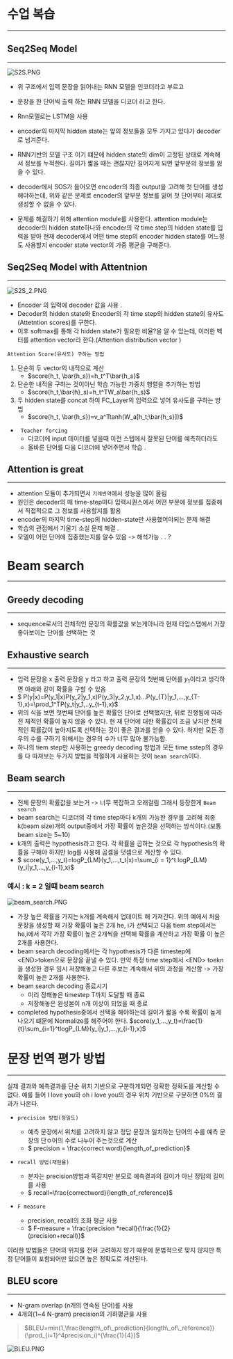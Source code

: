 
# 수업 복습
---

## Seq2Seq Model
---
![S2S.PNG](S2S.PNG)

- 위 구조에서 입력 문장을 읽어내는 RNN  모델을 인코더라고 부르고
- 문장을 한 단어씩 출력 하는 RNN 모델을 디코더 라고 한다.
- Rnn모델로는 LSTM을 사용
- encoder의 마지막 hidden state는 앞의 정보들을 모두 가지고 있다가 decoder로 넘겨준다.

- RNN기반의 모델 구조 이기 떄문에 hidden state의 dim이 고정된 상태로 계속해서 정보를 누적한다. 길이가 짧을 때는 괜찮지만 길어지게 되면 앞부분의 정보를 잃을 수 있다.
- decoder에서 SOS가 들어오면 encoder의 최종 output을 고려해 첫 단어를 생성해야하는데, 위와 같은 문제로 encoder의 앞부분 정보를 잃어 첫 단어부터 제대로 생성할 수 없을 수 있다.
- 문제를 해결하기 위해 attention module를 사용한다. attention module는 decoder의 hidden state하나와 encoder의 각 time step의 hidden state를 입력을 받아 현재 decoder에서 어떤 time step의 encoder hidden  state를 어느정도 사용할지 encoder state vector의 가중 평균을 구해준다.


## Seq2Seq Model with Attentnion
---
![S2S_2.PNG](S2S_2.PNG)
- Encoder 의 입력에 decoder 값을 사용 .
- Decoder의 hidden state와 Encoder의 각 time step의 hidden state의 유사도(Attetntion scores)를 구한다. 
- 이후 softmax를 통해 각 hidden state가 필요한 비율?을 알 수 있는데, 이러한 벡터를 attention vector라 한다.(Attention distribution vector )


`Attention Score(유사도) 구하는 방법`

1. 단순히 두 vector의 내적으로 계산 
    - $score(h_t, \bar{h_s})=h_t^T\bar{h_s}$
2. 단순한 내적을 구하는 것이아닌 학습 가능한 가중치 행렬을 추가하는 방법 
    - $score(h_t,\bar{h}_s)=h_t^TW_a\bar{h_s}$
3. 두 hidden state를 concat 하여 FC_Layer의 입력으로 넣어 유사도를 구하는 방법
    - $score(h_t, \bar{h_s})=v_a^Ttanh(W_a[h_t;\bar{h_s}])$

- ` Teacher forcing`
    - 디코더에 input 데이터를 넣을때 이전 스텝에서 잘못된 단어를 예측하더라도
    - 올바른 단어를 다음 디코더에 넣어주면서 학습 .



## Attention is great
---
- attention 모듈이 추가되면서 `기계번역`에서 성능을 많이 올림
- 원인은 decoder의 매 time-step마다 입력시퀀스에서 어떤 부분에 정보를 집중해서 직접적으로 그 정보를 사용할지를 활용
- encoder의 마지막 time-step의 hidden-state만 사용했어야되는 문제 해결
- 학습의 관점에서 기울기 소실 문제 해결 .
- 모델이 어떤 단어에 집중했는지를 알수 있음  -> 해석가능 . . ? 


# Beam search
---

## Greedy decoding
---
- sequence로서의 전체적인 문장의 확률값을 보는게아니라 현재 타입스탭에서 가장 좋아보이는 단어를 선택하는 것

## Exhaustive search
---
- 입력 문장을 x 출력 문장을 y 라고 하고 출력 문장의 첫번째 단어를 $y_1$이라고 생각하면 아래와 같이 확률을 구할 수 있음
- $
P(y|x)=P(y_1|x)P(y_2|y_1,x)P(y_3|y_2,y_1,x)...P(y_{T}|y_1,...,y_{T-1},x)=\prod_1^TP(y_t|y_1,..y_{t-1},x)$
- 위의 식을 보면 첫번째 단어를 높은 확률인 단어로 선택했지만, 뒤로 진행됨에 따라 전 체적인 확률이 높지 않을 수 있다. 현 재 단어에 대한 확률값이 조금 낮지만 전체적인 확률값이 높아지도록 선택하는 것이 좋은 결과를 얻을 수 있다. 하지만 모든 경우의 수를 구하기 위해서는 경우의 수가 너무 많아 불가능함.
- 하나의  tiem step만 사용하는 greedy decoding 방법과 모든 time sstep의 경우를 다 따져보는 두가지 방법을 적절하게 사용하는 것이 `beam search`이다.



## Beam search
---
- 전체 문장의 확률값을 보는거 -> 너무 복잡하고 오래걸림 그래서 등장한게 `Beam search`
- beam search는 디코더의 각 time step마다 k개의 가능한 경우를 고려해 최종k(beam size)개의 output중에서 가장 확률이 높은것을 선택하는 방식이다.(보통 beam size는 5~10)
- k개의 출력은 hypothesis라고 한다. 각 확률을 곱하는 것으로 각 hypothesis의 확률을 구해야 하지만 log를 사용해 곱셈을 덧셈으로 계산할 수 있다.
- $
score(y_1,...,y_t)=logP_{LM}(y_1,...,t_t|x)=\sum_{i = 1}^t logP_{LM}(y_i|y_1,...,y_{i-1},x)$


###  예시 : k = 2 일떄 beam search
![beam_search.PNG](beam_search.PNG)


- 가장 높은 확률을 가지는 k개를 계속해서 업데이트 해 가져간다.
위의 예에서 처음 문장을 생성할 때 가장 확률이 높은 2개 he, i가 선택되고 다음 tiem step에서는 he,i에서 각각 가장 확률이 높은 2개씩을 선택해 확률을 계산하고 가장 확률 이 높은 2개를 사용한다.
- beam search decoding에서는 각 hypothesis가 다른 timestep에 <END\>token으로 문장을 끝낼 수 있다. 만약 특정 time step에서 <END\> toekn을 생성한 경우 임시 저장해놓고 다른 후보는 계속해서 위의 과정을 계산함 -> 가장 확률이 높은 2개를 사용한다.
- beam search decoding 종료시기
    - 미리 정해놓은 timestep T까지 도달할 때 종료
    - 저장해놓은 완성본이 n개 이상이 되었을 때 종료
- completed hypothesis중에서 선택을 해야하는데 길이가 짧을 수록 확률이 높게 나오기 떄문에 Normalize를 해주어야 한다. 
$score(y_1,...,y_t)=\frac{1}{t}\sum_{i=1}^tlogP_{LM}(y_i|y_1,...,y_{i-1},x)$
   

# 문장 번역 평가 방법
---
실제 결과와 예측결과를 단순 위치 기반으로 구분하게되면 정확한 정확도를 계산할 수 없다.
예를 들어 I love you와 oh i love you의 경우 위치 기반으로 구분하면 0%의 결과가 나온다.
- `precision 방법(정밀도)`
    - 예측 문장에서 위치를 고려하지 않고 정답 문장과 일치하는 단어의 수를 예측 문장의 단ㅇ어의 수로 나누어 주는것으로 계산
    - $
precision = \frac{correct word}{length\_of\_prediction}$

- `recall 방법(재현율)`
    - 분자는 precision방법과 똑같지만 분모로 예측결과의 길이가 아닌 정답의 길이를 사용
    - $
recall=\frac{correctword}{length\_of\_reference}$
- `F measure`
    - precision, recall의 조화 평균 사용
    - $
F-measure = \frac{precision *recall}{\frac{1}{2}(precision+recall)}$

이러한 방법들은 단어의 위치를 전혀 고려하지 않기 때문에 문법적으로 맞지 않지만 특정 단어들이 포함되어만 있으면 높은 정확도로 계산된다.
## BLEU score
---
- N-gram overlap (n개의 연속된 단어)를 사용
- 4개의(1~4 N-gram) precision의 기하평균을 사용

>    $BLEU=min(1,\frac{length\_of\_prediction}{length\_of\_reference})(\prod_{i=1}^4precision_i)^{\frac{1}{4}}$

![BLEU.PNG](BLEU.PNG)

